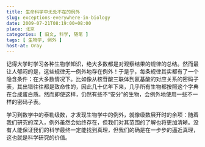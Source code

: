 ```yaml
---
title: 生命科学中无处不在的例外
slug: exceptions-everywhere-in-biology
date: 2009-07-21T08:19:00+08:00
place: 北京
categories: [ 旧文, 科学, 随笔 ]
tags: [ 生物学, 例外 ]
host-at: Oray
---
```

记得大学时学习各种生物学知识，绝大多数都是对观察结果的规律的总结。然而最让人郁闷的是，这些规律无一例外地存在例外！于是乎，每条规律其实都有了一个隐含条件：在大多数情况下。比如像从核苷酸三联体到氨基酸的对应关系的密码子表，其出错往往都是致命性的，因此几十亿年下来，几乎所有生物都按照这个字典在合成蛋白质。然而即使这样，仍然有些不“安分”的生物，会例外地使用一些不一样的密码子表。

学习到数学中的泰勒级数，才发现生物学中的例外，就像级数展开时的余项：随着我们研究的深入，例外虽然会始终存在，但我们对其范围的了解也将更加清晰。没有人能保证我们的科学最终一定能找到真理，但我们的确是在一步步的逼近真理，这也就是科学研究的价值。

